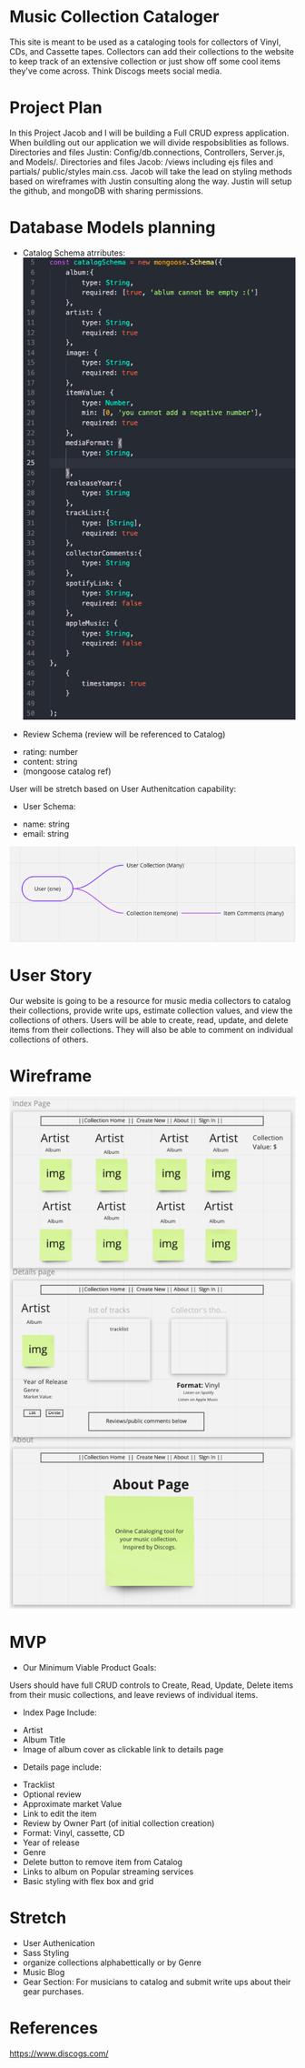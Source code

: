 # Music Collection Cataloger

This site is meant to be used as a cataloging tools for collectors of Vinyl, CDs, and Cassette tapes.  Collectors can add their collections to the website to keep track of an extensive collection or just show off some cool items they've come across. Think Discogs meets social media. 

# Project Plan

In this Project Jacob and I will be building a Full CRUD express application. When buildling out our application we will divide respobsiblities as follows.  Directories and files Justin: Config/db.connections, Controllers, Server.js, and Models/.  Directories and files Jacob: /views including ejs files and partials/ public/styles main.css.  Jacob will take the lead on styling methods based on wireframes with Justin consulting along the way. Justin will setup the github, and mongoDB with sharing permissions. 

# Database Models planning

* Catalog Schema atrributes: 
!["Catalog"](./Images/CatalogSchema.PNG)

* Review Schema (review will be referenced to Catalog)
- rating: number
- content: string
- (mongoose catalog ref)

User will be stretch based on User Authenitcation capability: 

* User Schema:

- name: string
- email: string


!["ERD"](./Images/ERD_Diagram.PNG)
# User Story

Our website is going to be a resource for music media collectors to catalog their collections, provide write ups, estimate collection values, and view the collections of others.  Users will be able to create, read, update, and delete items from their collections. They will also be able to comment on individual collections of others.

# Wireframe
!["WireFrame"](./Images/WireFrame.PNG)

# MVP

* Our Minimum Viable Product Goals: 

 Users should have full CRUD controls to Create, Read, Update, Delete items from their music collections, and leave reviews of individual items. 

* Index Page Include: 

- Artist
- Album Title
- Image of album cover as clickable link to details page

* Details page include: 

- Tracklist
- Optional review
- Approximate market Value
- Link to edit the item
- Review by Owner Part (of initial collection creation)
- Format: Vinyl, cassette, CD
- Year of release
- Genre
- Delete button to remove item from Catalog
- Links to album on Popular streaming services
- Basic styling with flex box and grid

# Stretch

- User Authenication
- Sass Styling
- organize collections alphabettically or by Genre
- Music Blog
- Gear Section: For musicians to catalog and submit write ups about their gear purchases.


# References

https://www.discogs.com/
